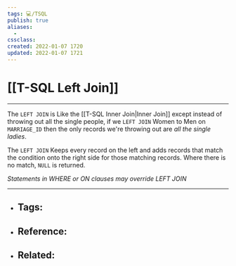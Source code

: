 ```yaml
---
tags: 💻️/TSQL 
publish: true
aliases:
  - 
cssclass: 
created: 2022-01-07 1720
updated: 2022-01-07 1721
---
```


# [[T-SQL Left Join]]

---

The `LEFT JOIN` is Like the [[T-SQL Inner Join|Inner Join]] except instead of throwing out all the single people, if we `LEFT JOIN` Women to Men on `MARRIAGE_ID` then the only records we're throwing out are *all the single ladies*.

The `LEFT JOIN` Keeps every record on the left and adds records that match the condition onto the right side for those matching records. Where there is no match, `NULL` is returned.

*Statements in WHERE or ON clauses may override LEFT JOIN*

---

- Tags: 
	- 
- Reference:
	- 
- Related:
	- 

